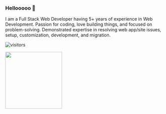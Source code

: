 ### Hellooooo 👋
I am a Full Stack Web Developer having 5+ years of experience in Web Development. Passion for coding, love building things, and focused on problem-solving. Demonstrated expertise in resolving web app/site issues, setup, customization, development, and migration.

<!--
**aagjalpankaj/aagjalpankaj** is a ✨ _special_ ✨ repository because its `README.md` (this file) appears on your GitHub profile.

Here are some ideas to get you started:

- 🔭 I’m currently working on ...
- 🌱 I’m currently learning ...
- 👯 I’m looking to collaborate on ...
- 🤔 I’m looking for help with ...
- 💬 Ask me about ...
- 📫 How to reach me: ...
- 😄 Pronouns: ...
- ⚡ Fun fact: ...
-->
![visitors](https://visitor-badge.glitch.me/badge?page_id=page.id)

<img height="180em" src="https://github-readme-stats.vercel.app/api?username=aagjalpankaj&show_icons=true&hide_border=true&&count_private=true&include_all_commits=true" />

